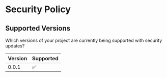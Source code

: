 # Security Policy

## Supported Versions

Which versions of your project are
currently being supported with security updates?

| Version | Supported          |
| ------- | ------------------ |
| 0.0.1   | :white_check_mark: |
